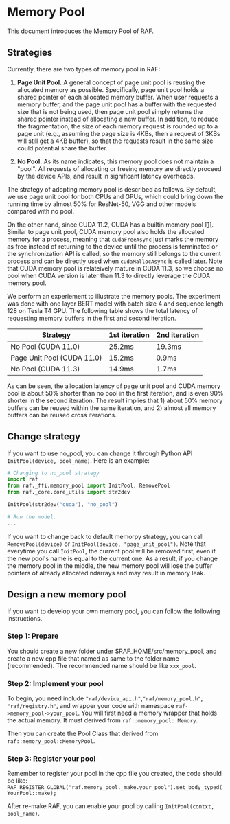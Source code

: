 <!--- Copyright Amazon.com, Inc. or its affiliates. All Rights Reserved. -->
<!--- SPDX-License-Identifier: Apache-2.0  -->

# Memory Pool

This document introduces the Memory Pool of RAF.

## Strategies

Currently, there are two types of memory pool in RAF: 

1. **Page Unit Pool.** A general concept of page unit pool is reusing the allocated memory as possible. Specifically, page unit pool holds a shared pointer of each allocated memory buffer. When user requests a memory buffer, and the page unit pool has a buffer with the requested size that is not being used, then page unit pool simply returns the shared pointer instead of allocating a new buffer. In addition, to reduce the fragmentation, the size of each memory request is rounded up to a page unit (e.g., assuming the page size is 4KBs, then a request of 3KBs will still get a 4KB buffer), so that the requests result in the same size could potential share the buffer.

2. **No Pool.** As its name indicates, this memory pool does not maintain a "pool". All requests of allocating or freeing memory are directly proceed by the device APIs, and result in significant latency overheads.

The strategy of adopting memory pool is described as follows. By default, we use page unit pool for both CPUs and GPUs, which could bring down the running time by almost 50% for ResNet-50, VGG and other models compared with no pool.

On the other hand, since CUDA 11.2, CUDA has a builtin memory pool [[1]](https://developer.nvidia.com/blog/enhancing-memory-allocation-with-new-cuda-11-2-features/). Similar to page unit pool, CUDA memory pool also holds the allocated memory for a process, meaning that `cudaFreeAsync` just marks the memory as free instead of returning to the device until the process is terminated or the synchronization API is called, so the memory still belongs to the current process and can be directly used when `cudaMallocAsync` is called later. Note that CUDA memory pool is relateively mature in CUDA 11.3, so we choose no pool when CUDA version is later than 11.3 to directly leverage the CUDA memory pool.

We perform an experiement to illustrate the memory pools. The experiment was done with one layer BERT model with batch size 4 and sequence length 128 on Tesla T4 GPU. The following table shows the total latency of requesting membry buffers in the first and second iteration.

Strategy | 1st iteration | 2nd iteration
--|--|--
No Pool (CUDA 11.0)	|25.2ms	|19.3ms
Page Unit Pool (CUDA 11.0)	|15.2ms	|0.9ms
No Pool (CUDA 11.3)	|14.9ms	|1.7ms

As can be seen, the allocation latency of page unit pool and CUDA memory pool is about 50% shorter than no pool in the first iteration, and is even 90% shorter in the second iteration. The result implies that 1) about 50% memory buffers can be reused within the same iteration, and 2) almost all memory buffers can be reused cross iterations.

## Change strategy

If you want to use no_pool, you can change it through Python API `InitPool(device, pool_name)`. Here is an example:

``` python
# Changing to no_pool strategy
import raf
from raf._ffi.memory_pool import InitPool, RemovePool
from raf._core.core_utils import str2dev

InitPool(str2dev("cuda"), "no_pool")

# Run the model.
...
```

If you want to change back to default memorpy strategy, you can call `RemovePool(device)` or `InitPool(device, "page_unit_pool")`. Note that everytime you call `InitPool`, the current pool will be removed first, even if the new pool's name is equal to the current one. As a result, if you change the memory pool in the middle, the new memory pool will lose the buffer pointers of already allocated ndarrays and may result in memory leak.

## Design a new memory pool

If you want to develop your own memory pool, you can follow the following instructions.

### Step 1: Prepare

You should create a new folder under $RAF_HOME/src/memory_pool, and create a new cpp file that named as same to the folder name (recommended). The recommended name should be like `xxx_pool`.

### Step 2: Implement your pool

To begin, you need include `"raf/device_api.h"`,`"raf/memory_pool.h"`, `"raf/registry.h"`, and wrapper your code with namespace `raf->memory_pool->your_pool`.
You will first need a memory wrapper that holds the actual memory. It must derived from `raf::memory_pool::Memory`.

Then you can create the Pool Class that derived from `raf::memory_pool::MemoryPool`.

### Step 3: Register your pool

Remember to register your pool in the cpp file you created, the code should be like:
`RAF_REGISTER_GLOBAL("raf.memory_pool._make.your_pool").set_body_typed(YourPool::make);`

After re-make RAF, you can enable your pool by calling `InitPool(contxt, pool_name)`.
